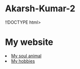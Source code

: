 # Akarsh-Kumar-2
!!DOCTYPE html>
<html lang="en">
<head>
    <meta charset="UTF-8">
    <meta http-equiv="X-UA-Compatible" content="IE=edge">
    <meta name="viewport" content="width=device-width, initial-scale=1.0">
    <title>Document</title>
</head>
<body>
<h1>My website</h1>
<li><a href= "CODING/My soul animal assignment.html">My soul animal</a></li>
<li><a href= "CODING/visual studio 1.html">My hobbies</a></li>
</body>
</html>
